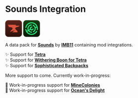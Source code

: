 # Sounds Integration

<a href="https://www.curseforge.com/minecraft/data-packs/sounds-integration" target="_blank"><img src="./img/curseforge.png" width="54" height="54" alt="Curse Forge logo" /></a> 
<a href="https://modrinth.com/resourcepack/sounds-integration" target="_blank"><img src="./img/modrinth.png" width="54" height="54" alt="Modrinth logo" /></a>

A data pack for [**Sounds**](https://www.curseforge.com/minecraft/mc-mods/sound) by [**IMB11**](https://www.curseforge.com/members/imb11) containing mod integrations.

✨ Support for **[Tetra](https://www.curseforge.com/minecraft/mc-mods/tetra)**\
✨ Support for **[Withering Boon for Tetra](https://www.curseforge.com/minecraft/mc-mods/tetra-booster-pack)**\
✨ Support for **[Sophisticated Backpacks](https://www.curseforge.com/minecraft/mc-mods/sophisticated-backpacks)**

More support to come. Currently work-in-progress:

🚧 Work-in-progress support for **[MineColonies](https://www.curseforge.com/minecraft/mc-mods/minecolonies)**\
🚧 Work-in-progress support for **[Ocean's Delight](https://www.curseforge.com/minecraft/mc-mods/oceans-delight)**
